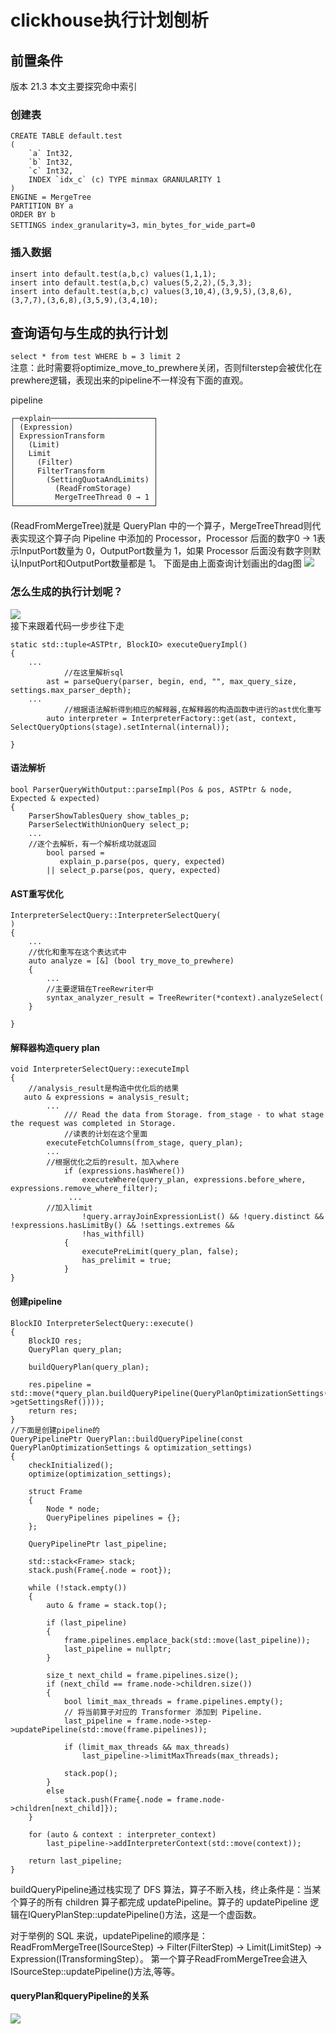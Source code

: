 # clickhouse执行计划刨析
## 前置条件
版本 21.3
本文主要探究命中索引
### 创建表
```
CREATE TABLE default.test
(
    `a` Int32,
    `b` Int32,
    `c` Int32,
    INDEX `idx_c` (c) TYPE minmax GRANULARITY 1
)
ENGINE = MergeTree
PARTITION BY a 
ORDER BY b
SETTINGS index_granularity=3，min_bytes_for_wide_part=0
```
### 插入数据
```
insert into default.test(a,b,c) values(1,1,1);
insert into default.test(a,b,c) values(5,2,2),(5,3,3);
insert into default.test(a,b,c) values(3,10,4),(3,9,5),(3,8,6),(3,7,7),(3,6,8),(3,5,9),(3,4,10);
```
## 查询语句与生成的执行计划
`select * from test WHERE b = 3 limit 2`  
注意：此时需要将optimize_move_to_prewhere关闭，否则filterstep会被优化在prewhere逻辑，表现出来的pipeline不一样没有下面的直观。  

pipeline
```
┌─explain───────────────────────┐
│ (Expression)                  │
│ ExpressionTransform           │
│   (Limit)                     │
│   Limit                       │
│     (Filter)                  │
│     FilterTransform           │
│       (SettingQuotaAndLimits) │
│         (ReadFromStorage)     │
│         MergeTreeThread 0 → 1 │
└───────────────────────────────┘
```
(ReadFromMergeTree)就是 QueryPlan 中的一个算子，MergeTreeThread则代表实现这个算子向 Pipeline 中添加的 Processor，Processor 后面的数字0 -> 1表示InputPort数量为 0，OutputPort数量为 1，如果 Processor 后面没有数字则默认InputPort和OutputPort数量都是 1。
下面是由上面查询计划画出的dag图
![](../images/image-14.png)
### 怎么生成的执行计划呢？
![](../images/image-15.png)  
接下来跟着代码一步步往下走
```
static std::tuple<ASTPtr, BlockIO> executeQueryImpl()
{
    ...
            //在这里解析sql
        ast = parseQuery(parser, begin, end, "", max_query_size, settings.max_parser_depth);
    ...
            //根据语法解析得到相应的解释器,在解释器的构造函数中进行的ast优化重写
        auto interpreter = InterpreterFactory::get(ast, context, SelectQueryOptions(stage).setInternal(internal));
    
}
```
#### 语法解析
```
bool ParserQueryWithOutput::parseImpl(Pos & pos, ASTPtr & node, Expected & expected)
{
    ParserShowTablesQuery show_tables_p;
    ParserSelectWithUnionQuery select_p;
    ...
    //逐个去解析，有一个解析成功就返回
        bool parsed =
           explain_p.parse(pos, query, expected)
        || select_p.parse(pos, query, expected)
```
#### AST重写优化
```
InterpreterSelectQuery::InterpreterSelectQuery(
)
{
    ...
    //优化和重写在这个表达式中
    auto analyze = [&] (bool try_move_to_prewhere)    
    {
        ...
        //主要逻辑在TreeRewriter中
        syntax_analyzer_result = TreeRewriter(*context).analyzeSelect(        
    }

}
```
#### 解释器构造query plan
```
void InterpreterSelectQuery::executeImpl
{
    //analysis_result是构造中优化后的结果
   auto & expressions = analysis_result;    
        ...
            /// Read the data from Storage. from_stage - to what stage the request was completed in Storage.
            //读表的计划在这个里面
        executeFetchColumns(from_stage, query_plan);
        ...
        //根据优化之后的result，加入where
            if (expressions.hasWhere())
                executeWhere(query_plan, expressions.before_where, expressions.remove_where_filter);  
             ...
        //加入limit
                !query.arrayJoinExpressionList() && !query.distinct && !expressions.hasLimitBy() && !settings.extremes &&
                !has_withfill)
            {
                executePreLimit(query_plan, false);
                has_prelimit = true;
            }                  
}
```
#### 创建pipeline
```
BlockIO InterpreterSelectQuery::execute()
{
    BlockIO res;
    QueryPlan query_plan;

    buildQueryPlan(query_plan);

    res.pipeline = std::move(*query_plan.buildQueryPipeline(QueryPlanOptimizationSettings(context->getSettingsRef())));
    return res;
}
//下面是创建pipeline的
QueryPipelinePtr QueryPlan::buildQueryPipeline(const QueryPlanOptimizationSettings & optimization_settings)
{
    checkInitialized();
    optimize(optimization_settings);

    struct Frame
    {
        Node * node;
        QueryPipelines pipelines = {};
    };

    QueryPipelinePtr last_pipeline;

    std::stack<Frame> stack;
    stack.push(Frame{.node = root});

    while (!stack.empty())
    {
        auto & frame = stack.top();

        if (last_pipeline)
        {
            frame.pipelines.emplace_back(std::move(last_pipeline));
            last_pipeline = nullptr;
        }

        size_t next_child = frame.pipelines.size();
        if (next_child == frame.node->children.size())
        {
            bool limit_max_threads = frame.pipelines.empty();
            // 将当前算子对应的 Transformer 添加到 Pipeline.
            last_pipeline = frame.node->step->updatePipeline(std::move(frame.pipelines));

            if (limit_max_threads && max_threads)
                last_pipeline->limitMaxThreads(max_threads);

            stack.pop();
        }
        else
            stack.push(Frame{.node = frame.node->children[next_child]});
    }

    for (auto & context : interpreter_context)
        last_pipeline->addInterpreterContext(std::move(context));

    return last_pipeline;
}
```
buildQueryPipeline通过栈实现了 DFS 算法，算子不断入栈，终止条件是：当某个算子的所有 children 算子都完成 updatePipeline。算子的 updatePipeline 逻辑在IQueryPlanStep::updatePipeline()方法，这是一个虚函数。

对于举例的 SQL 来说，updatePipeline的顺序是：ReadFromMergeTree(ISourceStep) -> Filter(FilterStep) -> Limit(LimitStep) -> Expression(ITransformingStep）。
第一个算子ReadFromMergeTree会进入ISourceStep::updatePipeline()方法,等等。

#### queryPlan和queryPipeline的关系
![](../images/image-16.png)


